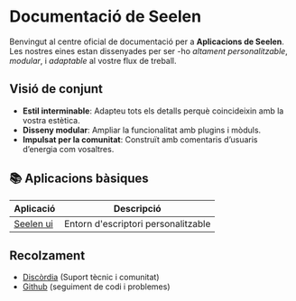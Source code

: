 # **Documentació de Seelen**

Benvingut al centre oficial de documentació per a **Aplicacions de Seelen**.\
Les nostres eines estan dissenyades per ser -ho *altament personalitzable*, *modular*, i *adaptable*
al vostre flux de treball.

## Visió de conjunt

* **Estil interminable**: Adapteu tots els detalls perquè coincideixin amb la vostra estètica.
* **Disseny modular**: Ampliar la funcionalitat amb plugins i mòduls.
* **Impulsat per la comunitat**: Construït amb comentaris d’usuaris d’energia com vosaltres.

## **📚 Aplicacions bàsiques**

| Aplicació                    | Descripció                          |
| ---------------------------- | ----------------------------------- |
| [Seelen ui](/apps/seelen-ui) | Entorn d'escriptori personalitzable |

## Recolzament

* [Discòrdia](https://discord.gg/ABfASx5ZAJ) (Suport tècnic i comunitat)
* [Github](https://github.com/Seelen-Inc) (seguiment de codi i problemes)
